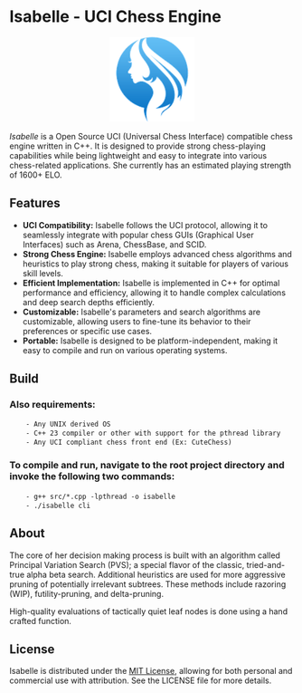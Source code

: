 # Isabelle - UCI Chess Engine

<div style="text-align:center;">
    <img src="image.png" width="150" height="150">
</div>

*Isabelle* is a Open Source UCI (Universal Chess Interface) compatible chess engine written in C++. It is designed to provide strong chess-playing capabilities while being lightweight and easy to integrate into various chess-related applications. She currently has an estimated playing strength of 1600+ ELO.

## Features

- **UCI Compatibility:** Isabelle follows the UCI protocol, allowing it to seamlessly integrate with popular chess GUIs (Graphical User Interfaces) such as Arena, ChessBase, and SCID.
- **Strong Chess Engine:** Isabelle employs advanced chess algorithms and heuristics to play strong chess, making it suitable for players of various skill levels.
- **Efficient Implementation:** Isabelle is implemented in C++ for optimal performance and efficiency, allowing it to handle complex calculations and deep search depths efficiently.
- **Customizable:** Isabelle's parameters and search algorithms are customizable, allowing users to fine-tune its behavior to their preferences or specific use cases.
- **Portable:** Isabelle is designed to be platform-independent, making it easy to compile and run on various operating systems.

## Build

### Also requirements:
```
    - Any UNIX derived OS
    - C++ 23 compiler or other with support for the pthread library
    - Any UCI compliant chess front end (Ex: CuteChess)
```
### To compile and run, navigate to the root project directory and invoke the following two commands:

```
    - g++ src/*.cpp -lpthread -o isabelle
    - ./isabelle cli
```

## About

The core of her decision making process is built with an algorithm called Principal Variation Search (PVS); a special flavor of the classic, tried-and-true alpha beta search. Additional heuristics are used for more aggressive pruning of potentially irrelevant subtrees. These methods include razoring (WIP), futility-pruning, and delta-pruning.

High-quality evaluations of tactically quiet leaf nodes is done using a hand crafted function.


## License

Isabelle is distributed under the [MIT License](LICENSE), allowing for both personal and commercial use with attribution. See the LICENSE file for more details.
